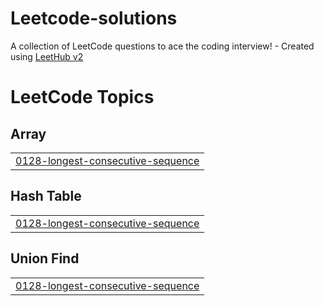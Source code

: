 # Leetcode-solutions
A collection of LeetCode questions to ace the coding interview! - Created using [LeetHub v2](https://github.com/arunbhardwaj/LeetHub-2.0)

<!---LeetCode Topics Start-->
# LeetCode Topics
## Array
|  |
| ------- |
| [0128-longest-consecutive-sequence](https://github.com/Ayushpal11/Leetcode-solutions/tree/master/0128-longest-consecutive-sequence) |
## Hash Table
|  |
| ------- |
| [0128-longest-consecutive-sequence](https://github.com/Ayushpal11/Leetcode-solutions/tree/master/0128-longest-consecutive-sequence) |
## Union Find
|  |
| ------- |
| [0128-longest-consecutive-sequence](https://github.com/Ayushpal11/Leetcode-solutions/tree/master/0128-longest-consecutive-sequence) |
<!---LeetCode Topics End-->
